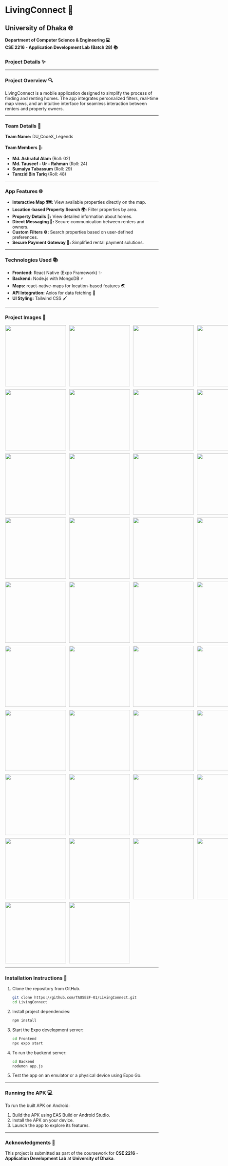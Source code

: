 # LivingConnect 🏡

## **University of Dhaka 🌐**  
**Department of Computer Science & Engineering 💻**  
**CSE 2216 - Application Development Lab (Batch 28) 📚**

### **Project Details ✨**

---

### **Project Overview 🔍**
LivingConnect is a mobile application designed to simplify the process of finding and renting homes. The app integrates personalized filters, real-time map views, and an intuitive interface for seamless interaction between renters and property owners.

---

### **Team Details 🧠**
**Team Name:** DU_CodeX_Legends

#### **Team Members 👥:**
- **Md. Ashraful Alam** (Roll: 02)
- **Md. Tauseef - Ur - Rahman** (Roll: 24)
- **Sumaiya Tabassum** (Roll: 29)
- **Tamzid Bin Tariq** (Roll: 48)

---

### **App Features 🌐**
- **Interactive Map 🗺:** View available properties directly on the map.
- **Location-based Property Search 🌍:** Filter properties by area.
- **Property Details 🔗:** View detailed information about homes.
- **Direct Messaging 📢:** Secure communication between renters and owners.
- **Custom Filters ⚙️:** Search properties based on user-defined preferences.
- **Secure Payment Gateway 🛒:** Simplified rental payment solutions.

---

### **Technologies Used 📚**
- **Frontend:** React Native (Expo Framework) ✨
- **Backend:** Node.js with MongoDB ⚡️
- **Maps:** react-native-maps for location-based features 🌏
- **API Integration:** Axios for data fetching 🔗
- **UI Styling:** Tailwind CSS 🖌️

---

### **Project Images 📸**

<div style="display: grid; grid-template-columns: repeat(4, 1fr); gap: 10px;"> <img src="Frontend/assets/project_images/1.jpg" width="200px" /> <img src="Frontend/assets/project_images/2.jpg" width="200px" /> <img src="Frontend/assets/project_images/3.jpg" width="200px" /> <img src="Frontend/assets/project_images/4.jpg" width="200px" /> <img src="Frontend/assets/project_images/5.jpg" width="200px" /> <img src="Frontend/assets/project_images/6.jpg" width="200px" /> <img src="Frontend/assets/project_images/7.jpg" width="200px" /> <img src="Frontend/assets/project_images/8.jpg" width="200px" /> <img src="Frontend/assets/project_images/9.jpg" width="200px" /> <img src="Frontend/assets/project_images/10.jpg" width="200px" />  <img src="Frontend/assets/project_images/12.jpg" width="200px" /> <img src="Frontend/assets/project_images/13.jpg" width="200px" /> <img src="Frontend/assets/project_images/14.jpg" width="200px" /> <img src="Frontend/assets/project_images/15.jpg" width="200px" /> <img src="Frontend/assets/project_images/16.jpg" width="200px" /> <img src="Frontend/assets/project_images/17.jpg" width="200px" /> <img src="Frontend/assets/project_images/18.jpg" width="200px" />   <img src="Frontend/assets/project_images/22.jpg" width="200px" /> <img src="Frontend/assets/project_images/23.jpg" width="200px" /> <img src="Frontend/assets/project_images/24.jpg" width="200px" /> <img src="Frontend/assets/project_images/25.jpg" width="200px" /> <img src="Frontend/assets/project_images/26.jpg" width="200px" /> <img src="Frontend/assets/project_images/27.jpg" width="200px" /> <img src="Frontend/assets/project_images/28.jpg" width="200px" /> <img src="Frontend/assets/project_images/30.jpg" width="200px" /> <img src="Frontend/assets/project_images/31.jpg" width="200px" /> <img src="Frontend/assets/project_images/32.jpg" width="200px" /> <img src="Frontend/assets/project_images/33.jpg" width="200px" /> <img src="Frontend/assets/project_images/34.jpg" width="200px" /> <img src="Frontend/assets/project_images/35.jpg" width="200px" /> <img src="Frontend/assets/project_images/36.jpg" width="200px" /> <img src="Frontend/assets/project_images/37.jpg" width="200px" /> <img src="Frontend/assets/project_images/38.jpg" width="200px" /> <img src="Frontend/assets/project_images/39.jpg" width="200px" /> <img src="Frontend/assets/project_images/21.jpg" width="200px" /> <img src="Frontend/assets/project_images/19.jpg" width="200px" /> <img src="Frontend/assets/project_images/20.jpg" width="200px" /> <img src="Frontend/assets/project_images/11.jpg" width="200px" /> </div>

---

### **Installation Instructions 🔧**
1. Clone the repository from GitHub.
   ```bash
   git clone https://github.com/TAUSEEF-01/LivingConnect.git
   cd LivingConnect
   ```
2. Install project dependencies:
   ```bash
   npm install
   ```
3. Start the Expo development server:
   ```bash
   cd Frontend
   npx expo start
   ```
4. To run the backend server:
   ```bash
   cd Backend
   nodemon app.js
   ```
5. Test the app on an emulator or a physical device using Expo Go.

---

### **Running the APK 💻**
To run the built APK on Android:
1. Build the APK using EAS Build or Android Studio.
2. Install the APK on your device.
3. Launch the app to explore its features.

---

### **Acknowledgments 🙏**
This project is submitted as part of the coursework for **CSE 2216 - Application Development Lab** at **University of Dhaka**.


